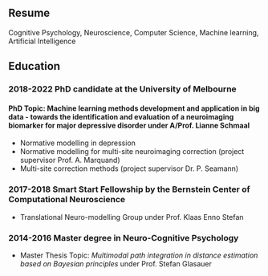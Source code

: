 ## Resume

Cognitive Psychology, Neuroscience, Computer Science, Machine learning, Artificial Intelligence

## Education

### 2018-2022 PhD candidate at the University of Melbourne</summary>
#### PhD Topic: Machine learning methods development and application in big data - towards the identification and evaluation of a neuroimaging biomarker for major depressive disorder under  A/Prof. Lianne Schmaal 
-  Normative modelling in depression
-  Normative modelling for multi-site neuroimaging correction (project supervisor Prof. A. Marquand)
-   Multi-site correction methods (project supervisor Dr. P. Seamann)


### 2017-2018 Smart Start Fellowship by the Bernstein Center of Computational Neuroscience </summary>
 - Translational Neuro-modelling Group under  Prof. Klaas Enno Stefan


### 2014-2016 Master degree in Neuro-Cognitive Psychology </summary>
- Master Thesis Topic:  *Multimodal path integration in distance estimation based on Bayesian principles* under  Prof. Stefan Glasauer
        
